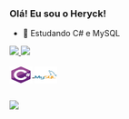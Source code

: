### Olá! Eu sou o Heryck!

- 🌱 Estudando C# e MySQL

 <div>
  <a href="https://github.com/HeryckPeres">
  <img height="160em" src="https://github-readme-stats.vercel.app/api?username=heryckperes&show_icons=true&theme=dracula&include_all_commits=true&count_private=true"/>
  <img height="160em" src="https://github-readme-stats.vercel.app/api/top-langs/?username=heryckperes&layout=compact&langs_count=7&theme=dracula"/>
</div>
  <div style="display: inline_block"><br> 
  <img align="center" alt="hery-Csharp" height="30" width="40" src="https://raw.githubusercontent.com/devicons/devicon/master/icons/csharp/csharp-original.svg">
   <img align="center" alt="hery-Csharp" height="30" width="40" src="https://raw.githubusercontent.com/devicons/devicon/00f02ef57fb7601fd1ddcc2fe6fe670fef3ae3e4/icons/mysql/mysql-original-wordmark.svg">
</div>

  ##
  
<div> 
  <a href="https://www.linkedin.com/in/" target="_blank"><img src="https://img.shields.io/badge/-LinkedIn-%230077B5?style=for-the-badge&logo=linkedin&logoColor=white" target="_blank"></a> 
</div>

